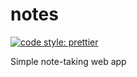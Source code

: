 # notes

[![code style: prettier](https://img.shields.io/badge/code_style-prettier-ff69b4.svg?style=flat-square)](https://github.com/prettier/prettier)

Simple note-taking web app
